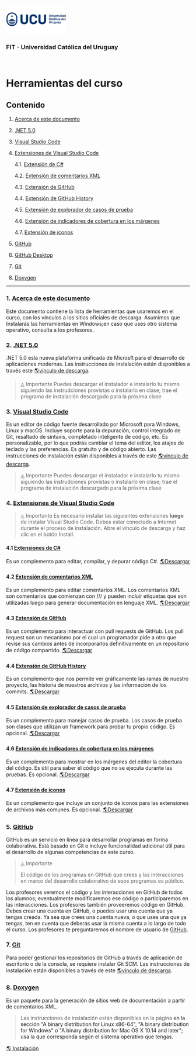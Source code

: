 ![UCU](/Assets/logo-ucu.png)

### FIT - Universidad Católica del Uruguay

<br>

<h1>Herramientas del curso</h1>

<h2 id="content">Contenido</h2>

1. <a href="#about">Acerca de este documento</a>
   
2. <a href="#dotnet">.NET 5.0</a>
   
3. <a href="#vscode">Visual Studio Code</a>
   
4. <a href="#vscodeext">Extensiones de Visual Studio Code</a>
   
   4.1. <a href="#csharpext">Extensión de C#</a>

   4.2. <a href="#xmlext">Extensión de comentarios XML</a>

   4.3. <a href="#githubext">Extensión de GitHub</a>

   4.4. <a href="#githubhistext">Extensión de GitHub History</a>

   4.5. <a href="#testext">Extensión de explorador de casos de prueba</a>

   4.6. <a href="#coverageext">Extensión de indicadores de cobertura en los márgenes</a>

   4.7. <a href="#iconext">Extensión de íconos</a>
   
5. <a href="#github">GitHub</a>
   
6. <a href="#githubdesktop">GitHub Desktop</a>

7. <a href="#git">Git</a>
   
8. <a href="#doxygen">Doxygen</a>
---

<h3 id="about">1. <a href="#content">Acerca de este documento</a></h3>
Este documento contiene la lista de herramientas que usaremos en el curso, con los vínculos a los sitios oficiales de descarga. Asumimos que Instalarás las herramientas en Windows;en caso que uses otro sistema operativo, consulta a los profesores.

<h3 id="dotnet">2. <a href="#content">.NET 5.0</a></h3>
.NET 5.0 esla nueva plataforma unificada de Microsft para el desarrollo de aplicaciones modernas. Las instrucciones de instalación están disponibles a través este <a href="https://dotnet.microsoft.com/download">🌎vínculo de descarga</a>.

>◬ Importante
> Puedes descargar el instalador e instalarlo tu mismo siguiendo las instrudciones provistas o instalarlo en clase; trae el programa de instalación descargado para la próxima clase

<h3 id="vscode">3. <a href="#content">Visual Studio Code</a></h3>
Es un editor de código fuente desarrollado por Microsoft para Windows, Linux y macOS. Incluye soporte para la depuración, control integrado de Git, resaltado de sintaxis, completado inteligente de código, etc. Es personalizable, por lo que podrás cambiar el tema del editor, los atajos de teclado y las preferencias. Es gratuito y de código abierto. Las instrucciones de instalación están disponibles a través de este <a href="https://code.visualstudio.com/download">🌎vínculo de descarga</a>.

>◬ Importante
> Puedes descargar el instalador e instalarlo tu mismo siguiendo las instrudciones provistas o instalarlo en clase; trae el programa de instalación descargado para la próxima clase

<h3 id="vscodeext">4. <a href="#content">Extensiones de Visual Studio Code</a></h3>

>◬ Importante
> Es necesario instalar las siguientes extensiones **luego** de instalar Visual Studio Code. Debes estar conectado a Internet durante el proceso de instalación. Abre el vínculo de descarga y haz clic en el botón Install.

<h4 id="csharpext">4.1 <a href="#content">Extensiones de C#</a></h4>
Es un complemento para editar, compilar, y depurar código C#.
<a href="https://marketplace.visualstudio.com/items?itemName=ms-dotnettools.csharp">🌎Descargar</a>

<h4 id="xmlext">4.2 <a href="#content">Extensión de comentarios XML</a></h4>
Es un complemento para editar comentarios XML. Los comentarios XML son comentarios que comienzan con /// y pueden incluir etiquetas que son utilizadas luego para generar documentación en lenguaje XML. <a href="https://marketplace.visualstudio.com/items?itemName=k--kato.docomment">🌎Descargar</a>

<h4 id="githubext">4.3 <a href="#content">Extensión de GitHub</a></h4>
Es un complemento para interactuar con pull requests de GitHub. Los pull request son un mecanismo por el cual un programador pide a otro que revise sus cambios antes de incorporarlos definitivamente en un repositorio de código compartido. <a href="https://marketplace.visualstudio.com/items?itemName=GitHub.vscode-pull-request-github">🌎Descargar</a>

<h4 id="githubhistext">4.4 <a href="#content">Extensión de GitHub History </a></h4>
Es un complemento que nos permite ver gráficamente las ramas de nuestro proyecto, las historia de nuestros archivos y las información de los commits. <a href="https://marketplace.visualstudio.com/items?itemName=donjayamanne.githistory">🌎Descargar</a>

<h4 id="testext">4.5 <a href="#content">Extensión de explorador de casos de prueba</a></h4>
Es un complemento para manejar casos de prueba. Los casos de prueba son clases que utilizan un framework para probar tu propio código. Es opcional. <a href="https://marketplace.visualstudio.com/items?itemName=formulahendry.dotnet-test-explorer">🌎Descargar</a>

<h4 id="coverageext">4.6 <a href="#content">Extensión de indicadores de cobertura en los márgenes</a></h4>
Es un complemento para mostrar en los márgenes del editor la cobertura del código. Es útil para saber el código que no se ejecuta durante las pruebas. Es opcional. <a href="https://marketplace.visualstudio.com/items?itemName=ryanluker.vscode-coverage-gutters">🌎Descargar</a>

<h4 id="iconext">4.7 <a href="#content">Extensión de íconos</a></h4>
Es un complemento que incluye un conjunto de íconos para las extensiones de archivos más comunes. Es opcional. <a href="https://marketplace.visualstudio.com/items?itemName=jtlowe.vscode-icon-theme">🌎Descargar</a>

<h3 id="github">5. <a href="#content">GitHub</a></h3>
GitHub es un servicio en línea para desarrollar programas en forma colaborativa. Está basado en Git e incluye funcionalidad adicional útil para el desarrollo de algunas competencias de este curso.

>◬ Importante
>
>El código de los programas en GitHub que crees y las interacciones en marco del desarrollo colaborativo de esos programas es público.

Los profesores veremos el código y las interacciones en GitHub de todos los alumnos; eventualmente modificaremos ese código o participaremos en las interacciones. Los profesores también proveeremos código en GitHub. Debes crear una cuenta en GitHub, o puedes usar una cuenta que ya tengas creada. Ya sea que crees una cuenta nueva, o que uses una que ya tengas, ten en cuenta que deberás usar la misma cuenta a lo largo de todo el curso. Los profesores te preguntaremos el nombre de usuario de <a href="https://github.com/join">GitHub</a>.

<h3 id="git">7. <a href="#content">Git</a></h3>
Para poder gestionar los repositorios de GitHub a través de aplicación de escritorio o de la consola, se requiere instalar Git SCM. Las instrucciones de instalación están disponibles a través de este <a href="https://git-scm.com/downloads">🌎vínculo de descarga</a>. 

<h3 id="doxygen">8. <a href="#content">Doxygen</a></h3>

Es un paquete para la generación de sitios web de documentación a partir de comentarios XML. 

>Las instrucciones de instalación están disponibles en la página <a ref="https://www.doxygen.nl/download.html"> en la sección "A binary distribution for Linux x86-64", "A binary distribution for Windows" o "A binary distribution for Mac OS X 10.14 and later"; usa la que corresponda según el sistema operativo que tengas.

   <a href="https://www.doxygen.nl/download.html">🌎 Instalación</a>


